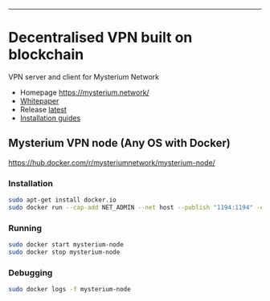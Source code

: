 ---
# Decentralised VPN built on blockchain

VPN server and client for Mysterium Network 

- Homepage https://mysterium.network/
- [Whitepaper](https://mysterium.network/whitepaper.pdf)
- Release [latest](https://github.com/MysteriumNetwork/node/releases/latest)
- [Installation guides](./INSTALL.md)

## Mysterium VPN node (Any OS with Docker)
https://hub.docker.com/r/mysteriumnetwork/mysterium-node/
### Installation
```bash
sudo apt-get install docker.io
sudo docker run --cap-add NET_ADMIN --net host --publish "1194:1194" -e "NODE=123456" --name mysterium-node -d mysteriumnetwork/mysterium-node:latest
```
### Running
```bash
sudo docker start mysterium-node
sudo docker stop mysterium-node
```
### Debugging
```bash
sudo docker logs -f mysterium-node
```